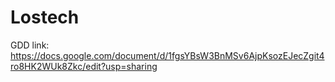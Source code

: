# Lostech
GDD link: https://docs.google.com/document/d/1fgsYBsW3BnMSv6AjpKsozEJecZgit4ro8HK2WUk8Zkc/edit?usp=sharing

